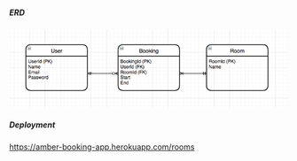 ##### ERD
![](/readme_images/ERD.png)

##### Deployment
https://amber-booking-app.herokuapp.com/rooms